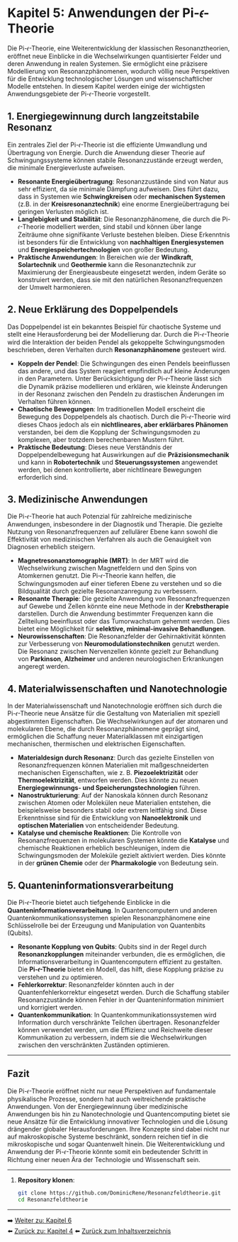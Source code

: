 # Kapitel 5: Anwendungen der Pi-𝜖-Theorie

Die Pi-𝜖-Theorie, eine Weiterentwicklung der klassischen Resonanztheorien, eröffnet neue Einblicke in die Wechselwirkungen quantisierter Felder und deren Anwendung in realen Systemen. Sie ermöglicht eine präzisere Modellierung von Resonanzphänomenen, wodurch völlig neue Perspektiven für die Entwicklung technologischer Lösungen und wissenschaftlicher Modelle entstehen. In diesem Kapitel werden einige der wichtigsten Anwendungsgebiete der Pi-𝜖-Theorie vorgestellt.

## 1. Energiegewinnung durch langzeitstabile Resonanz

Ein zentrales Ziel der Pi-𝜖-Theorie ist die effiziente Umwandlung und Übertragung von Energie. Durch die Anwendung dieser Theorie auf Schwingungssysteme können stabile Resonanzzustände erzeugt werden, die minimale Energieverluste aufweisen. 

- **Resonante Energieübertragung**: Resonanzzustände sind von Natur aus sehr effizient, da sie minimale Dämpfung aufweisen. Dies führt dazu, dass in Systemen wie **Schwingkreisen** oder **mechanischen Systemen** (z.B. in der **Kreisresonanztechnik**) eine enorme Energieübertragung bei geringen Verlusten möglich ist.
- **Langlebigkeit und Stabilität**: Die Resonanzphänomene, die durch die Pi-𝜖-Theorie modelliert werden, sind stabil und können über lange Zeiträume ohne signifikante Verluste bestehen bleiben. Diese Erkenntnis ist besonders für die Entwicklung von **nachhaltigen Energiesystemen** und **Energiespeichertechnologien** von großer Bedeutung.
- **Praktische Anwendungen**: In Bereichen wie der **Windkraft**, **Solartechnik** und **Geothermie** kann die Resonanztechnik zur Maximierung der Energieausbeute eingesetzt werden, indem Geräte so konstruiert werden, dass sie mit den natürlichen Resonanzfrequenzen der Umwelt harmonieren.

## 2. Neue Erklärung des Doppelpendels

Das Doppelpendel ist ein bekanntes Beispiel für chaotische Systeme und stellt eine Herausforderung bei der Modellierung dar. Durch die Pi-𝜖-Theorie wird die Interaktion der beiden Pendel als gekoppelte Schwingungsmoden beschrieben, deren Verhalten durch **Resonanzphänomene** gesteuert wird.

- **Koppeln der Pendel**: Die Schwingungen des einen Pendels beeinflussen das andere, und das System reagiert empfindlich auf kleine Änderungen in den Parametern. Unter Berücksichtigung der Pi-𝜖-Theorie lässt sich die Dynamik präzise modellieren und erklären, wie kleinste Änderungen in der Resonanz zwischen den Pendeln zu drastischen Änderungen im Verhalten führen können.
- **Chaotische Bewegungen**: Im traditionellen Modell erscheint die Bewegung des Doppelpendels als chaotisch. Durch die Pi-𝜖-Theorie wird dieses Chaos jedoch als ein **nichtlineares, aber erklärbares Phänomen** verstanden, bei dem die Kopplung der Schwingungsmoden zu komplexen, aber trotzdem berechenbaren Mustern führt.
- **Praktische Bedeutung**: Dieses neue Verständnis der Doppelpendelbewegung hat Auswirkungen auf die **Präzisionsmechanik** und kann in **Robotertechnik** und **Steuerungssystemen** angewendet werden, bei denen kontrollierte, aber nichtlineare Bewegungen erforderlich sind.

## 3. Medizinische Anwendungen

Die Pi-𝜖-Theorie hat auch Potenzial für zahlreiche medizinische Anwendungen, insbesondere in der Diagnostik und Therapie. Die gezielte Nutzung von Resonanzfrequenzen auf zellulärer Ebene kann sowohl die Effektivität von medizinischen Verfahren als auch die Genauigkeit von Diagnosen erheblich steigern.

- **Magnetresonanztomographie (MRT)**: In der MRT wird die Wechselwirkung zwischen Magnetfeldern und den Spins von Atomkernen genutzt. Die Pi-𝜖-Theorie kann helfen, die Schwingungsmoden auf einer tieferen Ebene zu verstehen und so die Bildqualität durch gezielte Resonanzanregung zu verbessern.
- **Resonante Therapie**: Die gezielte Anwendung von Resonanzfrequenzen auf Gewebe und Zellen könnte eine neue Methode in der **Krebstherapie** darstellen. Durch die Anwendung bestimmter Frequenzen kann die Zellteilung beeinflusst oder das Tumorwachstum gehemmt werden. Dies bietet eine Möglichkeit für **selektive, minimal-invasive Behandlungen**.
- **Neurowissenschaften**: Die Resonanzfelder der Gehirnaktivität könnten zur Verbesserung von **Neuromodulationstechniken** genutzt werden. Die Resonanz zwischen Nervenzellen könnte gezielt zur Behandlung von **Parkinson**, **Alzheimer** und anderen neurologischen Erkrankungen angeregt werden.

## 4. Materialwissenschaften und Nanotechnologie

In der Materialwissenschaft und Nanotechnologie eröffnen sich durch die Pi-𝜖-Theorie neue Ansätze für die Gestaltung von Materialien mit speziell abgestimmten Eigenschaften. Die Wechselwirkungen auf der atomaren und molekularen Ebene, die durch Resonanzphänomene geprägt sind, ermöglichen die Schaffung neuer Materialklassen mit einzigartigen mechanischen, thermischen und elektrischen Eigenschaften.

- **Materialdesign durch Resonanz**: Durch das gezielte Einstellen von Resonanzfrequenzen können Materialien mit maßgeschneiderten mechanischen Eigenschaften, wie z. B. **Piezoelektrizität** oder **Thermoelektrizität**, entworfen werden. Dies könnte zu neuen **Energiegewinnungs- und Speicherungstechnologien** führen.
- **Nanostrukturierung**: Auf der Nanoskala können durch Resonanz zwischen Atomen oder Molekülen neue Materialien entstehen, die beispielsweise besonders stabil oder extrem leitfähig sind. Diese Erkenntnisse sind für die Entwicklung von **Nanoelektronik** und **optischen Materialien** von entscheidender Bedeutung.
- **Katalyse und chemische Reaktionen**: Die Kontrolle von Resonanzfrequenzen in molekularen Systemen könnte die **Katalyse** und chemische Reaktionen erheblich beschleunigen, indem die Schwingungsmoden der Moleküle gezielt aktiviert werden. Dies könnte in der **grünen Chemie** oder der **Pharmakologie** von Bedeutung sein.

## 5. Quanteninformationsverarbeitung

Die Pi-𝜖-Theorie bietet auch tiefgehende Einblicke in die **Quanteninformationsverarbeitung**. In Quantencomputern und anderen Quantenkommunikationssystemen spielen Resonanzphänomene eine Schlüsselrolle bei der Erzeugung und Manipulation von Quantenbits (Qubits).

- **Resonante Kopplung von Qubits**: Qubits sind in der Regel durch **Resonanzkopplungen** miteinander verbunden, die es ermöglichen, die Informationsverarbeitung in Quantencomputern effizient zu gestalten. Die **Pi-𝜖-Theorie** bietet ein Modell, das hilft, diese Kopplung präzise zu verstehen und zu optimieren.
- **Fehlerkorrektur**: Resonanzfelder könnten auch in der Quantenfehlerkorrektur eingesetzt werden. Durch die Schaffung stabiler Resonanzzustände können Fehler in der Quanteninformation minimiert und korrigiert werden.
- **Quantenkommunikation**: In Quantenkommunikationssystemen wird Information durch verschränkte Teilchen übertragen. Resonanzfelder können verwendet werden, um die Effizienz und Reichweite dieser Kommunikation zu verbessern, indem sie die Wechselwirkungen zwischen den verschränkten Zuständen optimieren.

---

## Fazit

Die Pi-𝜖-Theorie eröffnet nicht nur neue Perspektiven auf fundamentale physikalische Prozesse, sondern hat auch weitreichende praktische Anwendungen. Von der Energiegewinnung über medizinische Anwendungen bis hin zu Nanotechnologie und Quantencomputing bietet sie neue Ansätze für die Entwicklung innovativer Technologien und die Lösung drängender globaler Herausforderungen. Ihre Konzepte sind dabei nicht nur auf makroskopische Systeme beschränkt, sondern reichen tief in die mikroskopische und sogar Quantenwelt hinein. Die Weiterentwicklung und Anwendung der Pi-𝜖-Theorie könnte somit ein bedeutender Schritt in Richtung einer neuen Ära der Technologie und Wissenschaft sein.

---

1. **Repository klonen**:  
   ```bash
   git clone https://github.com/DominicRene/Resonanzfeldtheorie.git
   cd Resonanzfeldtheorie

---

➡️ [Weiter zu: Kapitel 6](Kapitel_.md)  
⬅️ [Zurück zu: Kapitel 4](Kapitel_4.md)
⬅️ [Zurück zum Inhaltsverzeichnis](README.md)